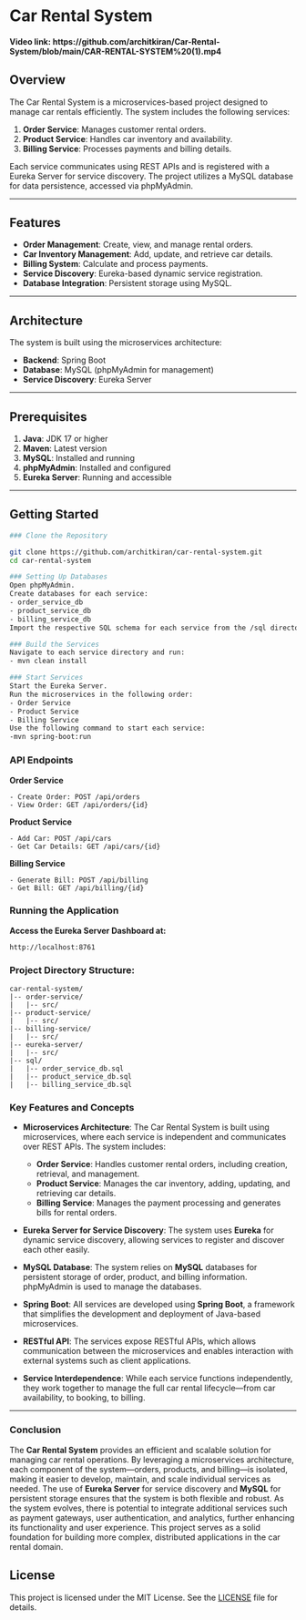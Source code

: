 # Car Rental System

<h4>Video link: https://github.com/architkiran/Car-Rental-System/blob/main/CAR-RENTAL-SYSTEM%20(1).mp4</h4>

## Overview
The Car Rental System is a microservices-based project designed to manage car rentals efficiently. The system includes the following services:

1. **Order Service**: Manages customer rental orders.
2. **Product Service**: Handles car inventory and availability.
3. **Billing Service**: Processes payments and billing details.

Each service communicates using REST APIs and is registered with a Eureka Server for service discovery. The project utilizes a MySQL database for data persistence, accessed via phpMyAdmin.

---

## Features
- **Order Management**: Create, view, and manage rental orders.
- **Car Inventory Management**: Add, update, and retrieve car details.
- **Billing System**: Calculate and process payments.
- **Service Discovery**: Eureka-based dynamic service registration.
- **Database Integration**: Persistent storage using MySQL.

---

## Architecture

The system is built using the microservices architecture:

- **Backend**: Spring Boot
- **Database**: MySQL (phpMyAdmin for management)
- **Service Discovery**: Eureka Server

---

## Prerequisites

1. **Java**: JDK 17 or higher
2. **Maven**: Latest version
3. **MySQL**: Installed and running
4. **phpMyAdmin**: Installed and configured
5. **Eureka Server**: Running and accessible

---

## Getting Started

```bash
### Clone the Repository

git clone https://github.com/architkiran/car-rental-system.git
cd car-rental-system

### Setting Up Databases
Open phpMyAdmin.
Create databases for each service:
- order_service_db
- product_service_db
- billing_service_db
Import the respective SQL schema for each service from the /sql directory.

### Build the Services
Navigate to each service directory and run:
- mvn clean install

### Start Services
Start the Eureka Server.
Run the microservices in the following order:
- Order Service
- Product Service
- Billing Service
Use the following command to start each service:
-mvn spring-boot:run
```

### API Endpoints

**Order Service**
```
- Create Order: POST /api/orders
- View Order: GET /api/orders/{id}
```

**Product Service**
```
- Add Car: POST /api/cars
- Get Car Details: GET /api/cars/{id}
```

**Billing Service**
```
- Generate Bill: POST /api/billing
- Get Bill: GET /api/billing/{id}
```

### Running the Application
**Access the Eureka Server Dashboard at:**
```
http://localhost:8761
```
### Project Directory Structure:
```
car-rental-system/
|-- order-service/
|   |-- src/
|-- product-service/
|   |-- src/
|-- billing-service/
|   |-- src/
|-- eureka-server/
|   |-- src/
|-- sql/
|   |-- order_service_db.sql
|   |-- product_service_db.sql
|   |-- billing_service_db.sql
```

### Key Features and Concepts

- **Microservices Architecture**: The Car Rental System is built using microservices, where each service is independent and communicates over REST APIs. The system includes:
  - **Order Service**: Handles customer rental orders, including creation, retrieval, and management.
  - **Product Service**: Manages the car inventory, adding, updating, and retrieving car details.
  - **Billing Service**: Manages the payment processing and generates bills for rental orders.

- **Eureka Server for Service Discovery**: The system uses **Eureka** for dynamic service discovery, allowing services to register and discover each other easily.

- **MySQL Database**: The system relies on **MySQL** databases for persistent storage of order, product, and billing information. phpMyAdmin is used to manage the databases.

- **Spring Boot**: All services are developed using **Spring Boot**, a framework that simplifies the development and deployment of Java-based microservices.

- **RESTful API**: The services expose RESTful APIs, which allows communication between the microservices and enables interaction with external systems such as client applications.

- **Service Interdependence**: While each service functions independently, they work together to manage the full car rental lifecycle—from car availability, to booking, to billing.

---

### Conclusion

The **Car Rental System** provides an efficient and scalable solution for managing car rental operations. By leveraging a microservices architecture, each component of the system—orders, products, and billing—is isolated, making it easier to develop, maintain, and scale individual services as needed. The use of **Eureka Server** for service discovery and **MySQL** for persistent storage ensures that the system is both flexible and robust. As the system evolves, there is potential to integrate additional services such as payment gateways, user authentication, and analytics, further enhancing its functionality and user experience. This project serves as a solid foundation for building more complex, distributed applications in the car rental domain.

## License

This project is licensed under the MIT License. See the [LICENSE](LICENSE) file for details.

